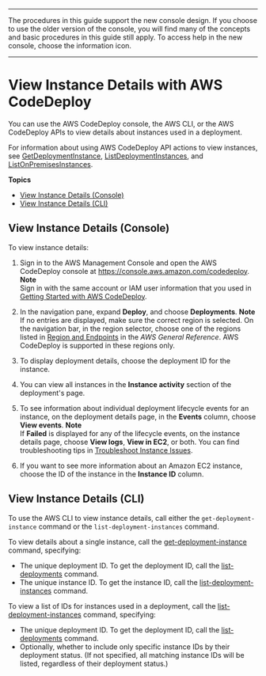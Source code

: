 --------

 The procedures in this guide support the new console design\. If you choose to use the older version of the console, you will find many of the concepts and basic procedures in this guide still apply\. To access help in the new console, choose the information icon\. 

--------

# View Instance Details with AWS CodeDeploy<a name="instances-view-details"></a>

You can use the AWS CodeDeploy console, the AWS CLI, or the AWS CodeDeploy APIs to view details about instances used in a deployment\.

For information about using AWS CodeDeploy API actions to view instances, see [GetDeploymentInstance](https://docs.aws.amazon.com/codedeploy/latest/APIReference/API_GetDeploymentInstance.html), [ListDeploymentInstances](https://docs.aws.amazon.com/codedeploy/latest/APIReference/API_ListDeploymentInstances.html), and [ListOnPremisesInstances](https://docs.aws.amazon.com/codedeploy/latest/APIReference/API_ListOnPremisesInstances.html)\.

**Topics**
+ [View Instance Details \(Console\)](#instances-view-details-console)
+ [View Instance Details \(CLI\)](#instances-view-details-cli)

## View Instance Details \(Console\)<a name="instances-view-details-console"></a>

To view instance details:

1. Sign in to the AWS Management Console and open the AWS CodeDeploy console at [https://console\.aws\.amazon\.com/codedeploy](https://console.aws.amazon.com/codedeploy)\.
**Note**  
Sign in with the same account or IAM user information that you used in [Getting Started with AWS CodeDeploy](getting-started-codedeploy.md)\.

1. In the navigation pane, expand **Deploy**, and choose **Deployments**\.
**Note**  
If no entries are displayed, make sure the correct region is selected\. On the navigation bar, in the region selector, choose one of the regions listed in [Region and Endpoints](https://docs.aws.amazon.com/general/latest/gr/rande.html#codedeploy_region) in the *AWS General Reference*\. AWS CodeDeploy is supported in these regions only\.

1. To display deployment details, choose the deployment ID for the instance\. 

1. You can view all instances in the **Instance activity** section of the deployment's page\. 

1. To see information about individual deployment lifecycle events for an instance, on the deployment details page, in the **Events** column, choose **View events**\. 
**Note**  
If **Failed** is displayed for any of the lifecycle events, on the instance details page, choose **View logs**, **View in EC2**, or both\. You can find troubleshooting tips in [Troubleshoot Instance Issues](troubleshooting-ec2-instances.md)\.

1. If you want to see more information about an Amazon EC2 instance, choose the ID of the instance in the **Instance ID** column\.

## View Instance Details \(CLI\)<a name="instances-view-details-cli"></a>

To use the AWS CLI to view instance details, call either the `get-deployment-instance` command or the `list-deployment-instances` command\.

To view details about a single instance, call the [get\-deployment\-instance](https://docs.aws.amazon.com/cli/latest/reference/deploy/get-deployment-instance.html) command, specifying: 
+ The unique deployment ID\. To get the deployment ID, call the [list\-deployments](https://docs.aws.amazon.com/cli/latest/reference/deploy/list-deployments.html) command\.
+ The unique instance ID\. To get the instance ID, call the [list\-deployment\-instances](https://docs.aws.amazon.com/cli/latest/reference/deploy/list-deployment-instances.html) command\.

To view a list of IDs for instances used in a deployment, call the [list\-deployment\-instances](https://docs.aws.amazon.com/cli/latest/reference/deploy/list-deployment-instances.html) command, specifying:
+ The unique deployment ID\. To get the deployment ID, call the [list\-deployments](https://docs.aws.amazon.com/cli/latest/reference/deploy/list-deployments.html) command\.
+ Optionally, whether to include only specific instance IDs by their deployment status\. \(If not specified, all matching instance IDs will be listed, regardless of their deployment status\.\)